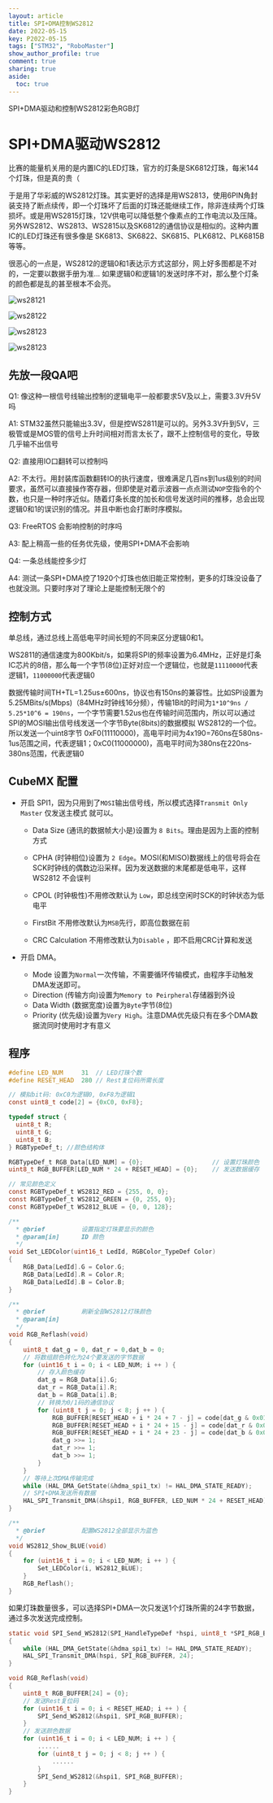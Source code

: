 ```yaml
---
layout: article
title: SPI+DMA控制WS2812
date: 2022-05-15
key: P2022-05-15
tags: ["STM32", "RoboMaster"]
show_author_profile: true
comment: true
sharing: true
aside:
  toc: true
---
```


SPI+DMA驱动和控制WS2812彩色RGB灯

<!--more-->

# SPI+DMA驱动WS2812

比赛的能量机关用的是内置IC的LED灯珠，官方的灯条是SK6812灯珠，每米144个灯珠，但是真的贵（

于是用了华彩威的WS2812灯珠。其实更好的选择是用WS2813，使用6PIN角封装支持了断点续传，即一个灯珠坏了后面的灯珠还能继续工作，除非连续两个灯珠损坏。或是用WS2815灯珠，12V供电可以降低整个像素点的工作电流以及压降。另外WS2812、WS2813、WS2815以及SK6812的通信协议是相似的。这种内置IC的LED灯珠还有很多像是 SK6813、SK6822、SK6815、PLK6812、PLK6815B 等等。

很恶心的一点是，WS2812的逻辑0和1表达示方式这部分，网上好多图都是不对的，一定要以数据手册为准... 如果逻辑0和逻辑1的发送时序不对，那么整个灯条的颜色都是乱的甚至根本不会亮。

![ws28121](https://raw.githubusercontent.com/ittuann/ittuann.github.io/main/_posts/_img/2022-5-15-ws28121.png)

![ws28122](https://raw.githubusercontent.com/ittuann/ittuann.github.io/main/_posts/_img/2022-5-15-ws28122.png)

![ws28123](https://raw.githubusercontent.com/ittuann/ittuann.github.io/main/_posts/_img/2022-5-15-ws28123.png)

![ws28123](https://raw.githubusercontent.com/ittuann/ittuann.github.io/main/_posts/_img/2022-5-15-ws28124.png)

## 先放一段QA吧

Q1: 像这种一根信号线输出控制的逻辑电平一般都要求5V及以上，需要3.3V升5V吗

A1: STM32虽然只能输出3.3V，但是控WS2811是可以的。另外3.3V升到5V，三极管或是MOS管的信号上升时间相对而言太长了，跟不上控制信号的变化，导致几乎输不出信号

Q2: 直接用IO口翻转可以控制吗

A2: 不太行。用封装库函数翻转IO的执行速度，很难满足几百ns到1us级别的时间要求，虽然可以直接操作寄存器，但即使是对着示波器一点点测试`NOP`空指令的个数，也只是一种时序近似。随着灯条长度的加长和信号发送时间的推移，总会出现逻辑0和1的误识别的情况。并且中断也会打断时序模拟。

Q3: FreeRTOS 会影响控制的时序吗

A3: 配上稍高一些的任务优先级，使用SPI+DMA不会影响

Q4: 一条总线能控多少灯

A4: 测试一条SPI+DMA控了1920个灯珠也依旧能正常控制，更多的灯珠没设备了也就没测。只要时序对了理论上是能控制无限个的

## 控制方式

单总线，通过总线上高低电平时间长短的不同来区分逻辑0和1。

WS2811的通信速度为800Kbit/s，如果将SPI的频率设置为6.4MHz，正好是灯条IC芯片的8倍，那么每一个字节(8位)正好对应一个逻辑位，也就是`11110000`代表逻辑1，`11000000`代表逻辑0

数据传输时间TH+TL=1.25us±600ns，协议也有150ns的兼容性。比如SPI设置为5.25MBits/s(Mbps)（84MHz时钟线16分频），传输1Bit的时间为`1*10^9ns / 5.25*10^6 = 190ns`，一个字节需要1.52us也在传输时间范围内，所以可以通过SPI的MOSI输出信号线发送一个字节Byte(8bits)的数据模拟 WS2812的一个位。所以发送一个uint8字节 0xF0(11110000)，高电平时间为4x190=760ns在580ns-1us范围之间，代表逻辑1；0xC0(11000000)，高电平时间为380ns在220ns-380ns范围，代表逻辑0

## CubeMX 配置

- 开启 SPI1，因为只用到了`MOSI`输出信号线，所以模式选择`Transmit Only Master` 仅发送主模式 就可以。

  - Data Size (通讯的数据帧大小是)设置为 `8 Bits`。理由是因为上面的控制方式
  - CPHA (时钟相位)设置为 `2 Edge`。MOSI(和MISO)数据线上的信号将会在SCK时钟线的偶数边沿采样。因为发送数据的末尾都是低电平，这样 WS2812 不会误判

  - CPOL (时钟极性)不用修改默认为 `Low`，即总线空闲时SCK的时钟状态为低电平

  - FirstBit 不用修改默认为`MSB`先行，即高位数据在前

  - CRC Calculation 不用修改默认为`Disable` ，即不启用CRC计算和发送

- 开启 DMA。
  - Mode 设置为`Normal`一次传输，不需要循环传输模式，由程序手动触发DMA发送即可。
  - Direction (传输方向)设置为`Memory to Peirpheral`存储器到外设
  - Data Width (数据宽度)设置为`Byte`字节(8位)
  - Priority (优先级)设置为`Very High`。注意DMA优先级只有在多个DMA数据流同时使用时才有意义

## 程序

```c
#define LED_NUM		31	// LED灯珠个数
#define RESET_HEAD	280	// Rest复位码所需长度

// 模拟bit码: 0xC0为逻辑0, 0xF8为逻辑1
const uint8_t code[2] = {0xC0, 0xF8};

typedef struct {
  uint8_t R;
  uint8_t G;
  uint8_t B;
} RGBTypeDef_t;	//颜色结构体

RGBTypeDef_t RGB_Data[LED_NUM] = {0};					// 设置灯珠颜色
uint8_t RGB_BUFFER[LED_NUM * 24 + RESET_HEAD] = {0};	// 发送数据缓存

// 常见颜色定义
const RGBTypeDef_t WS2812_RED = {255, 0, 0};
const RGBTypeDef_t WS2812_GREEN = {0, 255, 0};
const RGBTypeDef_t WS2812_BLUE = {0, 0, 128};

/**
  * @brief			设置指定灯珠要显示的颜色
  * @param[in]		ID 颜色
  */
void Set_LEDColor(uint16_t LedId, RGBColor_TypeDef Color)
{
    RGB_Data[LedId].G = Color.G;
    RGB_Data[LedId].R = Color.R;
    RGB_Data[LedId].B = Color.B;
}

/**
  * @brief			刷新全部WS2812灯珠颜色
  * @param[in]
  */
void RGB_Reflash(void)
{
	uint8_t dat_g = 0, dat_r = 0,dat_b = 0;
	// 将数组颜色转化为24个要发送的字节数据
    for (uint16_t i = 0; i < LED_NUM; i ++ ) {
		// 存入颜色缓存
        dat_g = RGB_Data[i].G;
        dat_r = RGB_Data[i].R;
        dat_b = RGB_Data[i].B;
		// 转换为0/1码的通信协议
        for (uint8_t j = 0; j < 8; j ++ ) {
            RGB_BUFFER[RESET_HEAD + i * 24 + 7 - j] = code[dat_g & 0x01];
            RGB_BUFFER[RESET_HEAD + i * 24 + 15 - j] = code[dat_r & 0x01];
            RGB_BUFFER[RESET_HEAD + i * 24 + 23 - j] = code[dat_b & 0x01];
            dat_g >>= 1;
            dat_r >>= 1;
            dat_b >>= 1;
        }
	}
	// 等待上次DMA传输完成
	while (HAL_DMA_GetState(&hdma_spi1_tx) != HAL_DMA_STATE_READY);
	// SPI+DMA发送所有数据
	HAL_SPI_Transmit_DMA(&hspi1, RGB_BUFFER, LED_NUM * 24 + RESET_HEAD);
}

/**
  * @brief			配置WS2812全部显示为蓝色
  */
void WS2812_Show_BLUE(void)
{
	for (uint16_t i = 0; i < LED_NUM; i ++ ) {
		Set_LEDColor(i, WS2812_BLUE);
	}
	RGB_Reflash();
}
```

如果灯珠数量很多，可以选择SPI+DMA一次只发送1个灯珠所需的24字节数据，通过多次发送完成控制。

```c
static void SPI_Send_WS2812(SPI_HandleTypeDef *hspi, uint8_t *SPI_RGB_BUFFER)
{
    while (HAL_DMA_GetState(&hdma_spi1_tx) != HAL_DMA_STATE_READY);
    HAL_SPI_Transmit_DMA(hspi, SPI_RGB_BUFFER, 24);
}

void RGB_Reflash(void)
{
    uint8_t RGB_BUFFER[24] = {0};
    // 发送Rest复位码
    for (uint16_t i = 0; i < RESET_HEAD; i ++ ) {
        SPI_Send_WS2812(&hspi1, SPI_RGB_BUFFER);
    }
    // 发送颜色数据
    for (uint16_t i = 0; i < LED_NUM; i ++ ) {
		......
        for (uint8_t j = 0; j < 8; j ++ ) {
            ......
        }
        SPI_Send_WS2812(&hspi1, SPI_RGB_BUFFER);
	}
}
```
